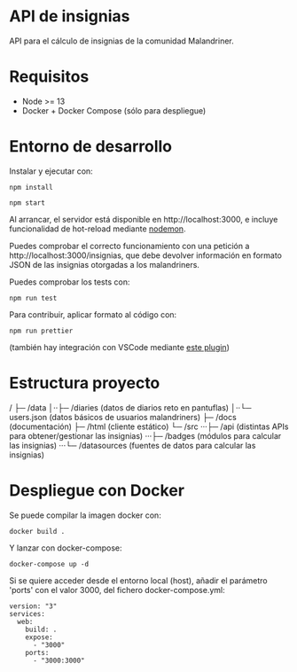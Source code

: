 # API de insignias

API para el cálculo de insignias de la comunidad Malandriner.

# Requisitos

-   Node >= 13
-   Docker + Docker Compose (sólo para despliegue)

# Entorno de desarrollo

Instalar y ejecutar con:

```
npm install

npm start
```

Al arrancar, el servidor está disponible en http://localhost:3000, e incluye funcionalidad de hot-reload mediante [nodemon](https://github.com/remy/nodemon).

Puedes comprobar el correcto funcionamiento con una petición a http://localhost:3000/insignias, que debe devolver información en formato JSON de las insignias otorgadas a los malandriners.

Puedes comprobar los tests con:

```
npm run test
```

Para contribuir, aplicar formato al código con:

```
npm run prettier
```

(también hay integración con VSCode mediante [este plugin](https://marketplace.visualstudio.com/items?itemName=esbenp.prettier-vscode))

# Estructura proyecto

/
├─ /data
│··├─ /diaries (datos de diarios reto en pantuflas)
│··└─ users.json (datos básicos de usuarios malandriners)
├─ /docs (documentación)
├─ /html (cliente estático)
└─ /src
···├─ /api (distintas APIs para obtener/gestionar las insignias)
···├─ /badges (módulos para calcular las insignias)
···└─ /datasources (fuentes de datos para calcular las insignias)

# Despliegue con Docker

Se puede compilar la imagen docker con:

```
docker build .
```

Y lanzar con docker-compose:

```
docker-compose up -d
```

Si se quiere acceder desde el entorno local (host), añadir el parámetro 'ports' con el valor 3000, del fichero docker-compose.yml:

```
version: "3"
services:
  web:
    build: .
    expose:
      - "3000"
    ports:
      - "3000:3000"
```
